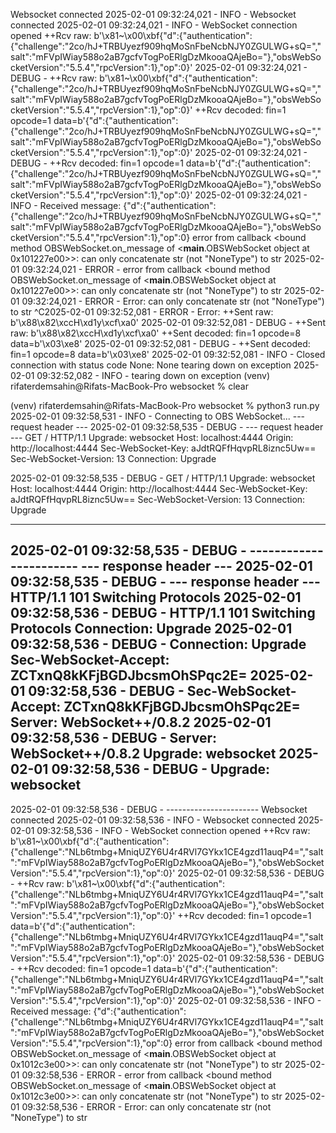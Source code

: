 Websocket connected
2025-02-01 09:32:24,021 - INFO - Websocket connected
2025-02-01 09:32:24,021 - INFO - WebSocket connection opened
++Rcv raw: b'\x81~\x00\xbf{"d":{"authentication":{"challenge":"2co/hJ+TRBUyezf909hqMoSnFbeNcbNJY0ZGULWG+sQ=","salt":"mFVpIWiay588o2aB7gcfvTogPoERlgDzMkooaQAjeBo="},"obsWebSocketVersion":"5.5.4","rpcVersion":1},"op":0}'
2025-02-01 09:32:24,021 - DEBUG - ++Rcv raw: b'\x81~\x00\xbf{"d":{"authentication":{"challenge":"2co/hJ+TRBUyezf909hqMoSnFbeNcbNJY0ZGULWG+sQ=","salt":"mFVpIWiay588o2aB7gcfvTogPoERlgDzMkooaQAjeBo="},"obsWebSocketVersion":"5.5.4","rpcVersion":1},"op":0}'
++Rcv decoded: fin=1 opcode=1 data=b'{"d":{"authentication":{"challenge":"2co/hJ+TRBUyezf909hqMoSnFbeNcbNJY0ZGULWG+sQ=","salt":"mFVpIWiay588o2aB7gcfvTogPoERlgDzMkooaQAjeBo="},"obsWebSocketVersion":"5.5.4","rpcVersion":1},"op":0}'
2025-02-01 09:32:24,021 - DEBUG - ++Rcv decoded: fin=1 opcode=1 data=b'{"d":{"authentication":{"challenge":"2co/hJ+TRBUyezf909hqMoSnFbeNcbNJY0ZGULWG+sQ=","salt":"mFVpIWiay588o2aB7gcfvTogPoERlgDzMkooaQAjeBo="},"obsWebSocketVersion":"5.5.4","rpcVersion":1},"op":0}'
2025-02-01 09:32:24,021 - INFO - Received message: {"d":{"authentication":{"challenge":"2co/hJ+TRBUyezf909hqMoSnFbeNcbNJY0ZGULWG+sQ=","salt":"mFVpIWiay588o2aB7gcfvTogPoERlgDzMkooaQAjeBo="},"obsWebSocketVersion":"5.5.4","rpcVersion":1},"op":0}
error from callback <bound method OBSWebSocket.on_message of <__main__.OBSWebSocket object at 0x101227e00>>: can only concatenate str (not "NoneType") to str
2025-02-01 09:32:24,021 - ERROR - error from callback <bound method OBSWebSocket.on_message of <__main__.OBSWebSocket object at 0x101227e00>>: can only concatenate str (not "NoneType") to str
2025-02-01 09:32:24,021 - ERROR - Error: can only concatenate str (not "NoneType") to str
^C2025-02-01 09:32:52,081 - ERROR - Error: 
++Sent raw: b'\x88\x82\xccH\xd1y\xcf\xa0'
2025-02-01 09:32:52,081 - DEBUG - ++Sent raw: b'\x88\x82\xccH\xd1y\xcf\xa0'
++Sent decoded: fin=1 opcode=8 data=b'\x03\xe8'
2025-02-01 09:32:52,081 - DEBUG - ++Sent decoded: fin=1 opcode=8 data=b'\x03\xe8'
2025-02-01 09:32:52,081 - INFO - Closed connection with status code None: None
tearing down on exception 
2025-02-01 09:32:52,082 - INFO - tearing down on exception 
(venv) rifaterdemsahin@Rifats-MacBook-Pro websocket % clear

(venv) rifaterdemsahin@Rifats-MacBook-Pro websocket % python3 run.py
2025-02-01 09:32:58,531 - INFO - Connecting to OBS WebSocket...
--- request header ---
2025-02-01 09:32:58,535 - DEBUG - --- request header ---
GET / HTTP/1.1
Upgrade: websocket
Host: localhost:4444
Origin: http://localhost:4444
Sec-WebSocket-Key: aJdtRQFfHqvpRL8iznc5Uw==
Sec-WebSocket-Version: 13
Connection: Upgrade


2025-02-01 09:32:58,535 - DEBUG - GET / HTTP/1.1
Upgrade: websocket
Host: localhost:4444
Origin: http://localhost:4444
Sec-WebSocket-Key: aJdtRQFfHqvpRL8iznc5Uw==
Sec-WebSocket-Version: 13
Connection: Upgrade


-----------------------
2025-02-01 09:32:58,535 - DEBUG - -----------------------
--- response header ---
2025-02-01 09:32:58,535 - DEBUG - --- response header ---
HTTP/1.1 101 Switching Protocols
2025-02-01 09:32:58,536 - DEBUG - HTTP/1.1 101 Switching Protocols
Connection: Upgrade
2025-02-01 09:32:58,536 - DEBUG - Connection: Upgrade
Sec-WebSocket-Accept: ZCTxnQ8kKFjBGDJbcsmOhSPqc2E=
2025-02-01 09:32:58,536 - DEBUG - Sec-WebSocket-Accept: ZCTxnQ8kKFjBGDJbcsmOhSPqc2E=
Server: WebSocket++/0.8.2
2025-02-01 09:32:58,536 - DEBUG - Server: WebSocket++/0.8.2
Upgrade: websocket
2025-02-01 09:32:58,536 - DEBUG - Upgrade: websocket
-----------------------
2025-02-01 09:32:58,536 - DEBUG - -----------------------
Websocket connected
2025-02-01 09:32:58,536 - INFO - Websocket connected
2025-02-01 09:32:58,536 - INFO - WebSocket connection opened
++Rcv raw: b'\x81~\x00\xbf{"d":{"authentication":{"challenge":"NLb6tmbg+MniqUZY6U4r4RVl7GYkx1CE4gzd11auqP4=","salt":"mFVpIWiay588o2aB7gcfvTogPoERlgDzMkooaQAjeBo="},"obsWebSocketVersion":"5.5.4","rpcVersion":1},"op":0}'
2025-02-01 09:32:58,536 - DEBUG - ++Rcv raw: b'\x81~\x00\xbf{"d":{"authentication":{"challenge":"NLb6tmbg+MniqUZY6U4r4RVl7GYkx1CE4gzd11auqP4=","salt":"mFVpIWiay588o2aB7gcfvTogPoERlgDzMkooaQAjeBo="},"obsWebSocketVersion":"5.5.4","rpcVersion":1},"op":0}'
++Rcv decoded: fin=1 opcode=1 data=b'{"d":{"authentication":{"challenge":"NLb6tmbg+MniqUZY6U4r4RVl7GYkx1CE4gzd11auqP4=","salt":"mFVpIWiay588o2aB7gcfvTogPoERlgDzMkooaQAjeBo="},"obsWebSocketVersion":"5.5.4","rpcVersion":1},"op":0}'
2025-02-01 09:32:58,536 - DEBUG - ++Rcv decoded: fin=1 opcode=1 data=b'{"d":{"authentication":{"challenge":"NLb6tmbg+MniqUZY6U4r4RVl7GYkx1CE4gzd11auqP4=","salt":"mFVpIWiay588o2aB7gcfvTogPoERlgDzMkooaQAjeBo="},"obsWebSocketVersion":"5.5.4","rpcVersion":1},"op":0}'
2025-02-01 09:32:58,536 - INFO - Received message: {"d":{"authentication":{"challenge":"NLb6tmbg+MniqUZY6U4r4RVl7GYkx1CE4gzd11auqP4=","salt":"mFVpIWiay588o2aB7gcfvTogPoERlgDzMkooaQAjeBo="},"obsWebSocketVersion":"5.5.4","rpcVersion":1},"op":0}
error from callback <bound method OBSWebSocket.on_message of <__main__.OBSWebSocket object at 0x1012c3e00>>: can only concatenate str (not "NoneType") to str
2025-02-01 09:32:58,536 - ERROR - error from callback <bound method OBSWebSocket.on_message of <__main__.OBSWebSocket object at 0x1012c3e00>>: can only concatenate str (not "NoneType") to str
2025-02-01 09:32:58,536 - ERROR - Error: can only concatenate str (not "NoneType") to str

